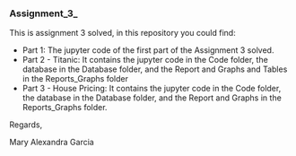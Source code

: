 ### Assignment_3_
This is assignment 3 solved, in this repository you could find:
- Part 1: The jupyter code of the first part of the Assignment 3 solved.
- Part 2 - Titanic: It contains the jupyter code in the Code folder, the database in the Database folder, and the Report and Graphs and Tables in the Reports_Graphs folder
- Part 3 - House Pricing: It contains the jupyter code in the Code folder, the database in the Database folder, and the Report and Graphs in the Reports_Graphs folder.

Regards,

Mary Alexandra Garcia
